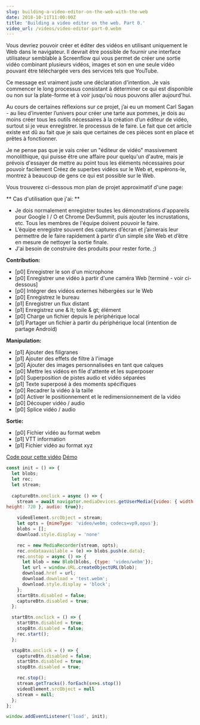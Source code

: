 ```yaml
---
slug: building-a-video-editor-on-the-web-with-the-web
date: 2018-10-11T11:00:00Z
title: 'Building a video editor on the web. Part 0.'
video_url: /videos/video-editor-part-0.webm
---
```



Vous devriez pouvoir créer et éditer des vidéos en utilisant uniquement le Web dans le navigateur. Il devrait être possible de fournir une interface utilisateur semblable à Screenflow qui vous permet de créer une sortie vidéo combinant plusieurs vidéos, images et son en une seule vidéo pouvant être téléchargée vers des services tels que YouTube.

Ce message est vraiment juste une déclaration d'intention. Je vais commencer le long processus consistant à déterminer ce qui est disponible ou non sur la plate-forme et à voir jusqu'où nous pouvons aller aujourd'hui.

Au cours de certaines réflexions sur ce projet, j’ai eu un moment Carl Sagan - au lieu d’inventer l’univers pour créer une tarte aux pommes, je dois au moins créer tous les outils nécessaires à la création d’un éditeur de vidéo, surtout si je veux enregistrer. le processus de le faire. Le fait que cet article existe est dû au fait que je sais que certaines de ces pièces sont en place et prêtes à fonctionner.

Je ne pense pas que je vais créer un "éditeur de vidéo" massivement monolithique, qui puisse être une affaire pour quelqu'un d'autre, mais je prévois d'essayer de mettre au point tous les éléments nécessaires pour pouvoir facilement Créez de superbes vidéos sur le Web et, espérons-le, montrez à beaucoup de gens ce qui est possible sur le Web.

Vous trouverez ci-dessous mon plan de projet approximatif d'une page:


** Cas d'utilisation que j'ai: **


* Je dois normalement enregistrer toutes les démonstrations d'appareils pour Google I / O et Chrome DevSummit, puis ajouter les incrustations, etc. Tous les membres de l'équipe doivent pouvoir le faire.
* L’équipe enregistre souvent des captures d’écran et j’aimerais leur permettre de le faire rapidement à partir d’un simple site Web et d’être en mesure de nettoyer la sortie finale.
* J'ai besoin de construire des produits pour rester forte. ;)


**Contribution:**


* [p0] Enregistrer le son d'un microphone
* [p0] Enregistrer une vidéo à partir d'une caméra Web [terminé - voir ci-dessous]
* [p0] Intégrer des vidéos externes hébergées sur le Web
* [p0] Enregistrez le bureau
* [p1] Enregistrer un flux distant
* [p1] Enregistrez une & lt; toile & gt; élément
* [p0] Charge un fichier depuis le périphérique local
* [p1] Partager un fichier à partir du périphérique local (intention de partage Android)


**Manipulation:**


* [p1] Ajouter des filigranes
* [p1] Ajouter des effets de filtre à l'image
* [p0] Ajouter des images personnalisées en tant que calques
* [p0] Mettre les vidéos en file d'attente et les superposer
* [p0] Superposition de pistes audio et vidéo séparées
* [p1] Texte superposé à des moments spécifiques
* [p0] Recadrer la vidéo à la taille
* [p0] Activer le positionnement et le redimensionnement de la vidéo
* [p0] Découper vidéo / audio
* [p0] Splice vidéo / audio


**Sortie:**


* [p0] Fichier vidéo au format webm
* [p1] VTT information
* [p1] Fichier vidéo au format xyz

[Code pour cette vidéo](https://glitch.com/edit/\#!/camera-recorder?path=script.js:1:0) [Démo](https://camera-recorder.glitch.me/)


```javascript  
const init = () => {  
  let blobs;  
  let rec;  
  let stream;  
    
  captureBtn.onclick = async () => {  
    stream = await navigator.mediaDevices.getUserMedia({video: { width: 1280, 
height: 720 }, audio: true});

    videoElement.srcObject = stream;  
    let opts = {mimeType: 'video/webm; codecs=vp9,opus'};  
    blobs = [];  
    download.style.display = 'none'

    rec = new MediaRecorder(stream, opts);  
    rec.ondataavailable = (e) => blobs.push(e.data);  
    rec.onstop = async () => {  
      let blob = new Blob(blobs, {type: 'video/webm'});  
      let url = window.URL.createObjectURL(blob);  
      download.href = url;  
      download.download = 'test.webm';  
      download.style.display = 'block';  
    };  
    startBtn.disabled = false;  
    captureBtn.disabled = true;  
  };

  startBtn.onclick = () => {  
    startBtn.disabled = true;  
    stopBtn.disabled = false;  
    rec.start();  
  };

  stopBtn.onclick = () => {  
    captureBtn.disabled = false;  
    startBtn.disabled = true;  
    stopBtn.disabled = true;

    rec.stop();  
    stream.getTracks().forEach(s=>s.stop())  
    videoElement.srcObject = null  
    stream = null;  
  };  
};

window.addEventListener('load', init);  
```

